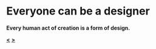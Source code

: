 # Everyone can be a designer

**Every human act of creation is a form of design.**

**[<](https://github.com/vojtechpulec/english-for-designers)** **[>]([https://github.com/vojtechpulec/english-for-designers](https://github.com/vojtechpulec/english-for-designers/edit/main/01-design-manifesto/slides/2.md))**
